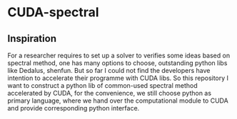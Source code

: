 # CUDA-spectral

## Inspiration
For a researcher requires to set up a solver to verifies some ideas based on spectral method, one has many options to choose, outstanding python libs like Dedalus, shenfun. But so far I could not find the developers have intention
to accelerate their programme with CUDA libs. So this repository I want to construct a python lib of common-used spectral method accelerated by CUDA, for the convenience, we still choose python as
primary language, where we hand over the computational module to CUDA and provide corresponding python interface.
